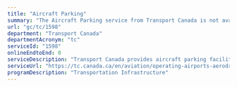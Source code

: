 ```yaml
---
title: "Aircraft Parking"
summary: "The Aircraft Parking service from Transport Canada is not available end-to-end online, according to the GC Service Inventory."
url: "gc/tc/1598"
department: "Transport Canada"
departmentAcronym: "tc"
serviceId: "1598"
onlineEndtoEnd: 0
serviceDescription: "Transport Canada provides aircraft parking facilities at TC owned and operated airports."
serviceUrl: "https://tc.canada.ca/en/aviation/operating-airports-aerodromes/list-airports-owned-transport-canada/service-standard-aircraft-parking"
programDescription: "Transportation Infrastructure"
---
```

